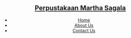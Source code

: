 <html> 
      <head>
            <meta charset="UTF-8">
            <link rel="stylesheet" href="style.css">
      </head>
      <body>
            <header>
                  <nav class="navbar section-content">
                        <a href="#" class=nav-logo">
                              <h1 class="logo-text"> Perpustakaan Martha Sagala</h1>
                        </a>
                        <ul class="nav-menu">
                        <li class="nav-item">
                              <a href="#" class="nav-link">Home</a>
                        </li>
                         <li class="nav-item">
                              <a href="#" class="nav-link">About Us</a>
                        </li>
                         <li class="nav-item">
                              <a href="#" class="nav-link">Contact Us</a>
                        </li>
                  </nav>
